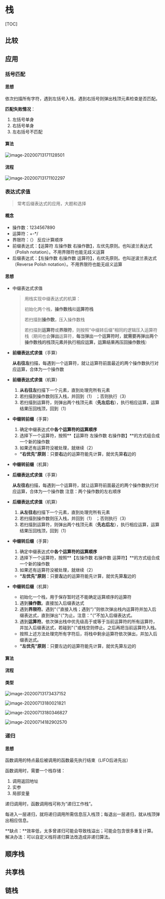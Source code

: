 # 栈

[TOC]

## 比较

## 应用

### 括号匹配

#### 思想

依次扫描所有字符，遇到左括号入栈，遇到右括号则弹出栈顶元素检查是否匹配。

**匹配失败情况**：

1. 左括号单身
2. 右括号单身
3. 左右括号不匹配

#### 算法

![image-20200713171128501](README.assets/image-20200713171128501.png)

#### 流程

![image-20200713171102297](README.assets/image-20200713171102297.png)

### 表达式求值

> 常考后缀表达式的应用，大题和选择

#### 概念

- 操作数：1234567890
- 运算符：+-*/
- 界限符：（） 反应计算顺序
- 前缀表达式：【运算符 左操作数 右操作数】，左优先原则。也叫波兰表达式（Polish notation）。不用界限符也能无歧义运算
- 后缀表达式：【左操作数 右操作数 运算符】，右优先原则。也叫逆波兰表达式（Reverse Polish notation）。不用界限符也能无歧义运算

#### 思想

- 中缀表达式求值

  > 用栈实现中缀表达式的机算：
  >
  > 初始化两个栈，**操作数栈**和**运算符栈**
  >
  > 若扫描到**操作数**，压入操作数栈
  >
  > 若扫描到**运算符**或**界限符**，则按照“中缀转后缀”相同的逻辑压入运算符栈（期间也会**弹出**运算符，**每当弹出一个运算符时，就需要再弹出两个操作数栈的栈顶元素并执行相应运算，运算结果再压回操作数栈**）

- **前缀表达式求值**（手算）

  **从右往左**扫描，每遇到一个运算符，就让运算符前面最近的两个操作数执行对应运算，合体为一个操作数

- **前缀表达式求值**（机算）

  1. **从右往左**扫描下一个元素，直到处理完所有元素
  2. 若扫描到操作数则压入栈，并回到（1） ；否则执行（3）
  3. 若扫描到运算符，则弹出两个栈顶元素（**先左后右**），执行相应运算，运算结果压回栈顶，回到（1）

- **中缀转前缀**（手算）

  1. 确定中缀表达式中**各个运算符的运算顺序**
  2. 选择下一个运算符，按照**【运算符  左操作数  右操作数】**的方式组合成一个新的操作数
  3. 如果还有运算符没被处理，就继续（2）

  - **“右优先”原则**：只要**右**边的运算符能先计算，就优先算**右**边的

- **中缀转前缀**（机算）

- **后缀表达式求值**（手算）

  **从左往右**扫描，每遇到一个运算符，就让运算符前面最近的两个操作数执行对应运算，合体为一个操作数
  注意：两个操作数的左右顺序

- **后缀表达式求值**（机算）

  1. **从左往右**扫描下一个元素，直到处理完所有元素
  2. 若扫描到操作数则压入栈，并回到（1） ；否则执行（3）
  3. 若扫描到运算符，则弹出两个栈顶元素（**先右后左**），执行相应运算，运算结果压回栈顶，回到（1）

- **中缀转后缀**（手算）

  1. 确定中缀表达式中**各个运算符的运算顺序**
  2. 选择下一个运算符，按照**【左操作数  右操作数  运算符】**的方式组合成一个新的操作数
  3. 如果还有运算符没被处理，就继续（2）

  - **“左优先”原则**：只要**左**边的运算符能先计算，就优先算**左**边的

- **中缀转后缀**（机算）

  - 初始化一个栈，用于保存暂时还不能确定运算顺序的运算符

  1. 遇到**操作数**。直接加入后缀表达式
  2. 遇到**界限符**。遇到“（”直接入栈；遇到“）”则依次弹出栈内运算符并加入后缀表达式，直到弹出“（”为止。注意：“（”不加入后缀表达式。
  3. 遇到**运算符**。依次弹出栈中优先级高于或等于当前运算符的所有运算符，并加入后缀表达式，若碰到“（”或栈空则停止。之后再把当前运算符入栈。

  - 按照上述方法处理完所有字符后，将栈中剩余运算符依次弹出，并加入后缀表达式。
  - **“左优先”原则**：只要左边的运算符能先计算，就优先算左边的

#### 算法

#### 流程

#### 类型

![image-20200713173437152](README.assets/image-20200713173437152.png)

![image-20200713180021821](README.assets/image-20200713180021821.png)

![image-20200713180346827](README.assets/image-20200713180346827.png)

![image-20200714182902570](README.assets/image-20200714182902570.png)

### 递归

#### 思想

函数调用的特点最后被调用的函数最先执行结束（LIFO后进先出）

函数调用时，需要一个栈存储：

1. 调用返回地址
2. 实参
3. 局部变量

递归调用时，函数调用栈可称为“递归工作栈”。

每进入一层递归，就将递归调用所需信息压入栈顶；每退出一层递归，就从栈顶弹出相应信息。

**缺点：**效率低，太多曾递归可能会导致栈溢出；可能会包含很多重复计算。解决办法：可以自定义栈将递归算法改造成非递归算法。

## 顺序栈

## 共享栈

## 链栈